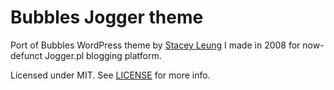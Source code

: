# Bubbles Jogger theme

Port of Bubbles WordPress theme by [Stacey Leung](http://chasethestars.com/) I made in 2008 for now-defunct Jogger.pl blogging platform.

Licensed under MIT. See [LICENSE](https://github.com/lwojcik/bubbles-jogger/blob/master/LICENSE) for more info.
